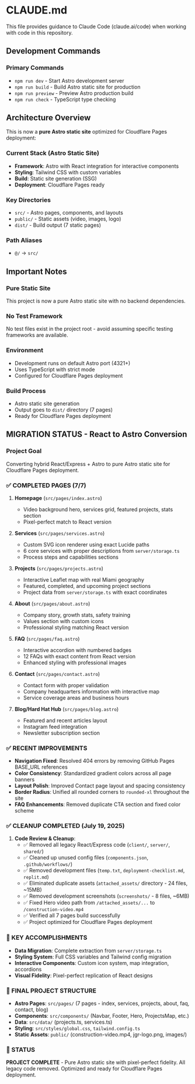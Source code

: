# CLAUDE.md

This file provides guidance to Claude Code (claude.ai/code) when working with code in this repository.

## Development Commands

### Primary Commands
- `npm run dev` - Start Astro development server
- `npm run build` - Build Astro static site for production
- `npm run preview` - Preview Astro production build
- `npm run check` - TypeScript type checking

## Architecture Overview

This is now a **pure Astro static site** optimized for Cloudflare Pages deployment:

### Current Stack (Astro Static Site)
- **Framework**: Astro with React integration for interactive components
- **Styling**: Tailwind CSS with custom variables
- **Build**: Static site generation (SSG)
- **Deployment**: Cloudflare Pages ready

### Key Directories
- `src/` - Astro pages, components, and layouts
- `public/` - Static assets (video, images, logo)
- `dist/` - Build output (7 static pages)

### Path Aliases
- `@/` → `src/`

## Important Notes

### Pure Static Site
This project is now a pure Astro static site with no backend dependencies.

### No Test Framework
No test files exist in the project root - avoid assuming specific testing frameworks are available.

### Environment
- Development runs on default Astro port (4321+)
- Uses TypeScript with strict mode
- Configured for Cloudflare Pages deployment

### Build Process
- Astro static site generation
- Output goes to `dist/` directory (7 pages)
- Ready for Cloudflare Pages deployment

## MIGRATION STATUS - React to Astro Conversion

### Project Goal
Converting hybrid React/Express + Astro to pure Astro static site for Cloudflare Pages deployment.

### ✅ COMPLETED PAGES (7/7)
1. **Homepage** (`src/pages/index.astro`) 
   - Video background hero, services grid, featured projects, stats section
   - Pixel-perfect match to React version

2. **Services** (`src/pages/services.astro`)
   - Custom SVG icon renderer using exact Lucide paths
   - 6 core services with proper descriptions from `server/storage.ts`
   - Process steps and capabilities sections

3. **Projects** (`src/pages/projects.astro`) 
   - Interactive Leaflet map with real Miami geography
   - Featured, completed, and upcoming project sections
   - Project data from `server/storage.ts` with exact coordinates

4. **About** (`src/pages/about.astro`)
   - Company story, growth stats, safety training
   - Values section with custom icons
   - Professional styling matching React version

5. **FAQ** (`src/pages/faq.astro`)
   - Interactive accordion with numbered badges
   - 12 FAQs with exact content from React version
   - Enhanced styling with professional images

6. **Contact** (`src/pages/contact.astro`)
   - Contact form with proper validation
   - Company headquarters information with interactive map
   - Service coverage areas and business hours

7. **Blog/Hard Hat Hub** (`src/pages/blog.astro`)
   - Featured and recent articles layout
   - Instagram feed integration
   - Newsletter subscription section

### ✅ RECENT IMPROVEMENTS
- **Navigation Fixed**: Resolved 404 errors by removing GitHub Pages BASE_URL references
- **Color Consistency**: Standardized gradient colors across all page banners
- **Layout Polish**: Improved Contact page layout and spacing consistency
- **Border Radius**: Unified all rounded corners to `rounded-xl` throughout the site
- **FAQ Enhancements**: Removed duplicate CTA section and fixed color scheme

### ✅ CLEANUP COMPLETED (July 19, 2025)
1. **Code Review & Cleanup**:
   - ✅ Removed all legacy React/Express code (`client/`, `server/`, `shared/`)
   - ✅ Cleaned up unused config files (`components.json`, `.github/workflows/`)
   - ✅ Removed development files (`temp.txt`, `deployment-checklist.md`, `replit.md`)
   - ✅ Eliminated duplicate assets (`attached_assets/` directory - 24 files, ~15MB)
   - ✅ Removed development screenshots (`screenshots/` - 8 files, ~6MB)
   - ✅ Fixed Hero video path from `/attached_assets/...` to `/construction-video.mp4`
   - ✅ Verified all 7 pages build successfully
   - ✅ Project optimized for Cloudflare Pages deployment

### 🎯 KEY ACCOMPLISHMENTS
- **Data Migration**: Complete extraction from `server/storage.ts`
- **Styling System**: Full CSS variables and Tailwind config migration
- **Interactive Components**: Custom icon system, map integration, accordions
- **Visual Fidelity**: Pixel-perfect replication of React designs

### 📁 FINAL PROJECT STRUCTURE
- **Astro Pages**: `src/pages/` (7 pages - index, services, projects, about, faq, contact, blog)
- **Components**: `src/components/` (Navbar, Footer, Hero, ProjectsMap, etc.)
- **Data**: `src/data/` (projects.ts, services.ts)
- **Styling**: `src/styles/global.css`, `tailwind.config.ts`
- **Static Assets**: `public/` (construction-video.mp4, jgr-logo.png, images/)

### 🚀 STATUS
**PROJECT COMPLETE** - Pure Astro static site with pixel-perfect fidelity. All legacy code removed. Optimized and ready for Cloudflare Pages deployment.